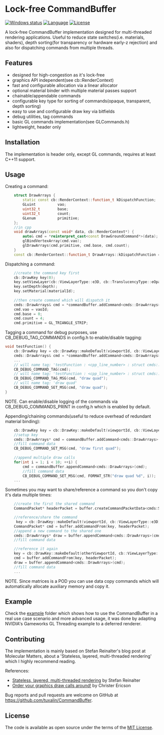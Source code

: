 # Lock-free CommandBuffer
[![Windows status](https://ci.appveyor.com/api/projects/status/p2mx4t7x6sx8crix?svg=true)](https://ci.appveyor.com/project/tuxalin/commandbuffer/branch/master)
[![Language](https://img.shields.io/badge/language-C++-blue.svg)](https://isocpp.org/)
[![License](http://img.shields.io/badge/license-MIT-blue.svg)](http://opensource.org/licenses/MIT)

A lock-free CommandBuffer implementation designed for multi-threaded rendering applications. 
Useful to reduce state switches(i.e. materials, shaders), depth sorting(for transparency or hardware early-z rejection) and also for dispatching commands from multiple threads.

## Features
- designed for high-congestion as it's lock-free
- graphics API independent(see cb::RenderContext)
- fast and configurable allocation via a linear allocator 
- optional material binder with multiple material passes support
- chainable/appendable commands
- configurable key type for sorting of commands(opaque, transparent, depth sorting)
- easy to use and configurable draw key via bitfields
- debug utilities, tag commands
- basic GL commands implementation(see GLCommands.h)
- lightweight, header only
	
## Installation

The implementation is header only, except GL commands, requires at least C++11 support.

## Usage

Creating a command:
```cpp
    struct DrawArrays {
        static const cb::RenderContext::function_t kDispatchFunction;
        GLuint          vao;
        uint32_t        base;
        uint32_t        count;
        GLenum          primitive;
    };
    //in cpp
    void drawArrays(const void* data, cb::RenderContext*) {
        auto& cmd = *reinterpret_cast<const DrawGroundCommand*>(data);
        glBindVertexArray(cmd.vao);
        glDrawArrays(cmd.primitive, cmd.base, cmd.count);
    }
    const cb::RenderContext::function_t DrawArrays::kDispatchFunction = &drawArrays;
``` 
Dispatching a command:
```cpp
    //create the command key first
    cb::DrawKey key(0);
    key.setViewLayer(cb::ViewLayerType::e3D, cb::TranslucencyType::eOpaque);
    key.setDepth(depth);
    key.setMaterial(materialId);
    
    //then create command which will dispatch it
    cmds::DrawArrays& cmd = *commandBuffer.addCommand<cmds::DrawArrays>(key);
    cmd.vao = vaoId;
    cmd.base = 0;
    cmd.count = 4;
    cmd.primitive = GL_TRIANGLE_STRIP;
``` 	
Tagging a command for debug purposes, use CB_DEBUG_TAG_COMMANDS in config.h to enable/disable tagging:
```cpp
void testFunction() {
    cb::DrawKey key = cb::DrawKey::makeDefault(viewportId, cb::ViewLayerType::e3D);
    cmds::DrawArrays& cmd = *commandBuffer.addCommand<cmds::DrawArrays>(key);
    ...
    // will name tag: 'testFunction : <cpp_line_number> : struct cmds::DrawArrays * __ptr64'
    CB_DEBUG_COMMAND_TAG(cmd);
    // will name tag: 'testFunction : <cpp_line_number> : struct cmds::DrawArrays * __ptr64 : draw quad'
    CB_DEBUG_COMMAND_TAG_MSG(cmd, "draw quad");
    // will name tag: 'draw quad'
    CB_DEBUG_COMMAND_SET_MSG(cmd, "draw quad");
}
```
NOTE. Can enable/disable logging of the commands via CB_DEBUG_COMMANDS_PRINT in config.h which is enabled by default. 

Appending/chaining commands(useful to reduce overhead of redundant material binding):
```cpp
    cb::DrawKey key = cb::DrawKey::makeDefault(viewportId, cb::ViewLayerType::e3D);
    //setup key
    cmds::DrawArrays* cmd = commandBuffer.addCommand<cmds::DrawArrays>(key);
    //fill command data
    CB_DEBUG_COMMAND_SET_MSG(cmd, "draw first quad");
    
    //append multiple draw calls
    for(int i = 1; i < 10; ++i) {
        cmd = commandBuffer.appendCommand<cmds::DrawArrays>(cmd);
        //fill command data
        CB_DEBUG_COMMAND_SET_MSG(cmd, FORMAT_STR("draw quad %d", i));
    ...
``` 

Sometimes you may want to share/reference a command so you don't copy it's data multiple times:
```cpp
    //create the first the shared command
    CommandPacket* headerPacket = buffer.createCommandPacketData<cmds:SetMatrixCommand>(matrices);

    //reference/share the command
     key = cb::DrawKey::makeDefault(viewportId, cb::ViewLayerType::e3D);
    CommandPacket* cmd = buffer.addCommandFrom(key, headerPacket);
    //append a new command to the shared one
    cmds::DrawArrays* draw = buffer.appendCommand<cmds::DrawArrays>(cmd);
    //fill command data

    //reference it again
    key = cb::DrawKey::makeDefault(otherViewportId, cb::ViewLayerType::e3D);
    cmd = buffer.addCommandFrom(key, headerPacket);
    draw = buffer.appendCommand<cmds::DrawArrays>(cmd);
    //fill command data
    ...
``` 
NOTE. Since matrices is a POD you can use data copy commands which will automatically allocate auxiliary memory and copy it.

## Example

Check the [example](example/) folder which shows how to use the CommandBuffer in a real use case scenario and more advanced usage, it was done by adapting NVIDIA's Gameworks GL Threading example to a deferred renderer. 

## Contributing

The implementation is mainly based on Stefan Reinalter's blog post at Molecular Matters, about a 'Stateless, layered, multi-threaded rendering' which I highly recommend reading.  

References:
- [Stateless, layered, multi-threaded rendering](https://blog.molecular-matters.com/2014/11/06/stateless-layered-multi-threaded-rendering-part-1/) by Stefan Reinalter
- [Order your graphics draw calls around!](http://realtimecollisiondetection.net/blog/?p=86) by Christer Ericson

Bug reports and pull requests are welcome on GitHub at https://github.com/tuxalin/CommandBuffer.

## License

The code is available as open source under the terms of the [MIT License](http://opensource.org/licenses/MIT).